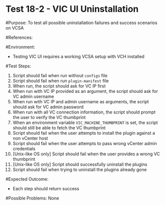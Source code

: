 Test 18-2 - VIC UI Uninstallation
======

#Purpose:
To test all possible uninstallation failures and success scenarios on VCSA

#References:

#Environment:
* Testing VIC UI requires a working VCSA setup with VCH installed

#Test Steps:
1. Script should fail when run without `configs` file
2. Script should fail when run `plugin-manifest` file
3. When run, the script should ask for VC IP first
4. When run with VC IP provided as an argument, the script should ask for VC admin username
5. When run with VC IP and admin username as arguments, the script should ask for VC admin password
6. When run with all VC connection information, the script should prompt the user to verify the VC thumbprint
7. When an environment variable `VIC_MACHINE_THUMBPRINT` is set, the script should still be able to fetch the VC thumbprint
8. Script should fail when the user attempts to install the plugin against a non vCenter host
9. Script should fail when the user attempts to pass wrong vCenter admin credentials
10. [Unix-like OS only] Script should fail when the user provides a wrong VC thumbprint
11. [Unix-like OS only] Script should successfully uninstall the plugins
12. Script should fail when trying to uninstall the plugins already gone

#Expected Outcome:
* Each step should return success

#Possible Problems:
None
